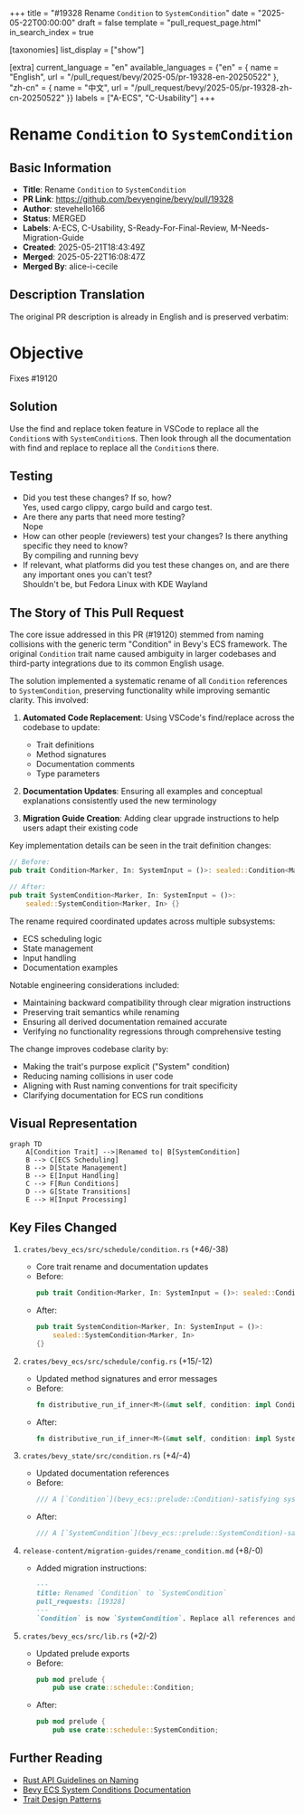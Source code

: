 +++
title = "#19328 Rename `Condition` to `SystemCondition`"
date = "2025-05-22T00:00:00"
draft = false
template = "pull_request_page.html"
in_search_index = true

[taxonomies]
list_display = ["show"]

[extra]
current_language = "en"
available_languages = {"en" = { name = "English", url = "/pull_request/bevy/2025-05/pr-19328-en-20250522" }, "zh-cn" = { name = "中文", url = "/pull_request/bevy/2025-05/pr-19328-zh-cn-20250522" }}
labels = ["A-ECS", "C-Usability"]
+++

# Rename `Condition` to `SystemCondition`

## Basic Information
- **Title**: Rename `Condition` to `SystemCondition`
- **PR Link**: https://github.com/bevyengine/bevy/pull/19328
- **Author**: stevehello166
- **Status**: MERGED
- **Labels**: A-ECS, C-Usability, S-Ready-For-Final-Review, M-Needs-Migration-Guide
- **Created**: 2025-05-21T18:43:49Z
- **Merged**: 2025-05-22T16:08:47Z
- **Merged By**: alice-i-cecile

## Description Translation
The original PR description is already in English and is preserved verbatim:

# Objective
Fixes #19120 

## Solution
Use the find and replace token feature in VSCode to replace all the `Condition`s with `SystemCondition`s. Then look through all the documentation with find and replace to replace all the `Condition`s there.

## Testing
- Did you test these changes? If so, how?  
Yes, used cargo clippy, cargo build and cargo test.
- Are there any parts that need more testing?  
Nope
- How can other people (reviewers) test your changes? Is there anything specific they need to know?  
By compiling and running bevy
- If relevant, what platforms did you test these changes on, and are there any important ones you can't test?  
Shouldn't be, but Fedora Linux with KDE Wayland

## The Story of This Pull Request

The core issue addressed in this PR (#19120) stemmed from naming collisions with the generic term "Condition" in Bevy's ECS framework. The original `Condition` trait name caused ambiguity in larger codebases and third-party integrations due to its common English usage. 

The solution implemented a systematic rename of all `Condition` references to `SystemCondition`, preserving functionality while improving semantic clarity. This involved:

1. **Automated Code Replacement**: Using VSCode's find/replace across the codebase to update:
   - Trait definitions
   - Method signatures
   - Documentation comments
   - Type parameters

2. **Documentation Updates**: Ensuring all examples and conceptual explanations consistently used the new terminology

3. **Migration Guide Creation**: Adding clear upgrade instructions to help users adapt their existing code

Key implementation details can be seen in the trait definition changes:

```rust
// Before:
pub trait Condition<Marker, In: SystemInput = ()>: sealed::Condition<Marker, In> {}

// After: 
pub trait SystemCondition<Marker, In: SystemInput = ()>: 
    sealed::SystemCondition<Marker, In> {}
```

The rename required coordinated updates across multiple subsystems:
- ECS scheduling logic
- State management
- Input handling
- Documentation examples

Notable engineering considerations included:
- Maintaining backward compatibility through clear migration instructions
- Preserving trait semantics while renaming
- Ensuring all derived documentation remained accurate
- Verifying no functionality regressions through comprehensive testing

The change improves codebase clarity by:
- Making the trait's purpose explicit ("System" condition)
- Reducing naming collisions in user code
- Aligning with Rust naming conventions for trait specificity
- Clarifying documentation for ECS run conditions

## Visual Representation

```mermaid
graph TD
    A[Condition Trait] -->|Renamed to| B[SystemCondition]
    B --> C[ECS Scheduling]
    B --> D[State Management]
    B --> E[Input Handling]
    C --> F[Run Conditions]
    D --> G[State Transitions]
    E --> H[Input Processing]
```

## Key Files Changed

1. `crates/bevy_ecs/src/schedule/condition.rs` (+46/-38)
   - Core trait rename and documentation updates
   - Before:
     ```rust
     pub trait Condition<Marker, In: SystemInput = ()>: sealed::Condition<Marker, In> {}
     ```
   - After:
     ```rust
     pub trait SystemCondition<Marker, In: SystemInput = ()>:
         sealed::SystemCondition<Marker, In>
     {}
     ```

2. `crates/bevy_ecs/src/schedule/config.rs` (+15/-12)
   - Updated method signatures and error messages
   - Before:
     ```rust
     fn distributive_run_if_inner<M>(&mut self, condition: impl Condition<M> + Clone)
     ```
   - After:
     ```rust
     fn distributive_run_if_inner<M>(&mut self, condition: impl SystemCondition<M> + Clone)
     ```

3. `crates/bevy_state/src/condition.rs` (+4/-4)
   - Updated documentation references
   - Before:
     ```rust
     /// A [`Condition`](bevy_ecs::prelude::Condition)-satisfying system
     ```
   - After:
     ```rust
     /// A [`SystemCondition`](bevy_ecs::prelude::SystemCondition)-satisfying system
     ```

4. `release-content/migration-guides/rename_condition.md` (+8/-0)
   - Added migration instructions:
     ```markdown
     ---
     title: Renamed `Condition` to `SystemCondition`
     pull_requests: [19328]
     ---
     `Condition` is now `SystemCondition`. Replace all references and imports.
     ```

5. `crates/bevy_ecs/src/lib.rs` (+2/-2)
   - Updated prelude exports
   - Before:
     ```rust
     pub mod prelude {
         pub use crate::schedule::Condition;
     ```
   - After:
     ```rust
     pub mod prelude {
         pub use crate::schedule::SystemCondition;
     ```

## Further Reading
- [Rust API Guidelines on Naming](https://rust-lang.github.io/api-guidelines/naming.html)
- [Bevy ECS System Conditions Documentation](https://bevyengine.org/learn/book/next/ecs/schedules/#conditions)
- [Trait Design Patterns](https://rust-unofficial.github.io/patterns/patterns/behavioural/newtype.html)